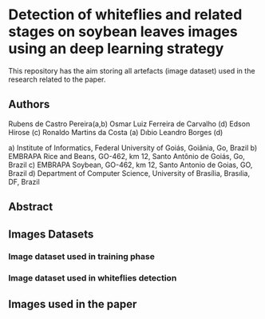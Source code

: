 # Detection of whiteflies and related stages on soybean leaves images using an deep learning strategy
This repository has the aim storing all artefacts (image dataset) used in the research related to the paper.


## Authors 


Rubens de Castro Pereira(a,b)
Osmar Luiz Ferreira de Carvalho (d)
Edson Hirose (c)
Ronaldo Martins da Costa (a)
Dıbio Leandro Borges (d)

a) Institute of Informatics, Federal University of Goiás, Goiânia, Go, Brazil
b) EMBRAPA Rice and Beans, GO-462, km 12, Santo Antônio de Goiás, Go, Brazil
c) EMBRAPA Soybean, GO-462, km 12, Santo Antonio de Goias, GO, Brazil
d) Department of Computer Science, University of Brasília, Brasılia, DF, Brazil



## Abstract 

## Images Datasets

### Image dataset used in training phase 

### Image dataset used in whiteflies detection 

## Images used in the paper


